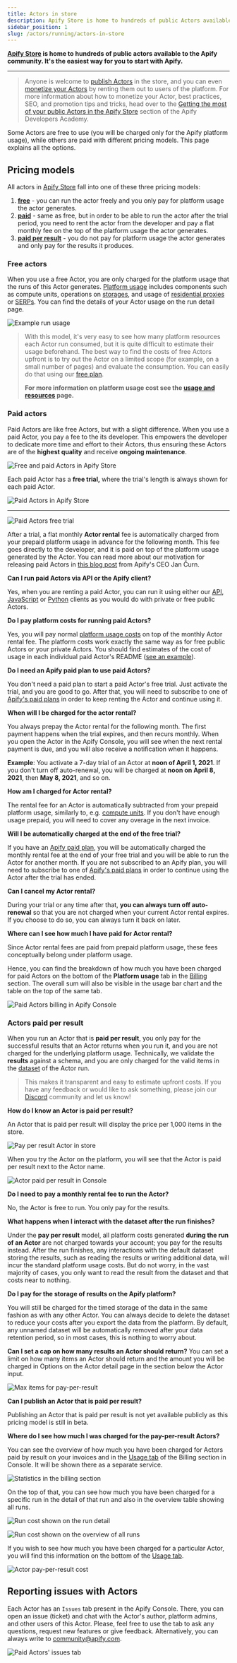 ```yaml
---
title: Actors in store
description: Apify Store is home to hundreds of public Actors available to the Apify community.
sidebar_position: 1
slug: /actors/running/actors-in-store
---
```


**[Apify Store](https://apify.com/store) is home to hundreds of public actors available to the Apify community. It's the easiest way for you to start with Apify.**

---

> Anyone is welcome to [publish Actors](/platform/actors/publishing) in the store, and you can even [monetize your Actors](/platform/actors/publishing/monetize) by renting them out to users of the platform. For more information about how to monetize your Actor, best practices, SEO, and promotion tips and tricks, head over to the [Getting the most of your public Actors in the Apify Store](/academy/get-most-of-actors) section of the Apify Developers Academy.


Some Actors are free to use (you will be charged only for the Apify platform usage), while others are paid with different pricing models. This page explains all the options.

## Pricing models

All actors in [Apify Store](https://apify.com/store) fall into one of these three pricing models:

1. [**free**](#free-actors) - you can run the actor freely and you only pay for platform usage the actor generates.
2. [**paid**](#paid-actors) - same as free, but in order to be able to run the actor after the trial period, you need to rent the actor from the developer and pay a flat monthly fee on the top of the platform usage the actor generates.
3. [**paid per result**](#actors-paid-per-result) - you do not pay for platform usage the actor generates and only pay for the results it produces.

### Free actors

When you use a free Actor, you are only charged for the platform usage that the runs of this Actor generates. [Platform usage](./usage_and_resources.md) includes components such as compute units, operations on [storages](/platform/storage), and usage of [residential proxies](/platform/proxy/residential-proxy) or [SERPs](/platform/proxy/google-serp-proxy). You can find the details of your Actor usage on the run detail page.

![Example run usage](./images/store/example_run_usage.png)

> With this model, it's very easy to see how many platform resources each Actor run consumed, but it is quite difficult to estimate their usage beforehand. The best way to find the costs of free Actors upfront is to try out the Actor on a limited scope (for example, on a small number of pages) and evaluate the consumption. You can easily do that using our [free plan](https://apify.com/pricing).
>
> **For more information on platform usage cost see the [usage and resources](./usage_and_resources.md) page.**


### Paid actors

Paid Actors are like free Actors, but with a slight difference. When you use a paid Actor, you pay a fee to the its developer. This empowers the developer to dedicate more time and effort to their Actors, thus ensuring these Actors are of the **highest quality** and receive **ongoing maintenance**.

![Free and paid Actors in Apify Store](./images/store/free_vs_paid_actors.png)

Each paid Actor has a **free trial,** where the trial's length is always shown for each paid Actor.

![Paid Actors in Apify Store](./images/store/paid-actors-store.png)

---

![Paid Actors free trial](./images/store/paid-actors-trial.png)

After a trial, a flat monthly **Actor rental** fee is automatically charged from your prepaid platform usage in advance for the following month. This fee goes directly to the developer, and it is paid on top of the platform usage generated by the Actor. You can read more about our motivation for releasing paid Actors in [this blog post](https://blog.apify.com/make-regular-passive-income-developing-web-automation-actors-b0392278d085/) from Apify's CEO Jan Čurn.

**Can I run paid Actors via API or the Apify client?**

Yes, when you are renting a paid Actor, you can run it using either our [API](/api/v2), [JavaScript](/api/client/js) or [Python](/api/client/python) clients as you would do with private or free public Actors.

**Do I pay platform costs for running paid Actors?**

Yes, you will pay normal [platform usage costs](https://apify.com/pricing/actors) on top of the monthly Actor rental fee. The platform costs work exactly the same way as for free public Actors or your private Actors. You should find estimates of the cost of usage in each individual paid Actor's README ([see an example](https://apify.com/drobnikj/crawler-google-places#how-much-will-it-cost)).

**Do I need an Apify paid plan to use paid Actors?**

You don't need a paid plan to start a paid Actor's free trial. Just activate the trial, and you are good to go. After that, you will need to subscribe to one of [Apify's paid plans](https://apify.com/pricing) in order to keep renting the Actor and continue using it.

**When will I be charged for the actor rental?**

You always prepay the Actor rental for the following month. The first payment happens when the trial expires, and then recurs monthly. When you open the Actor in the Apify Console, you will see when the next rental payment is due, and you will also receive a notification when it happens.

**Example**: You activate a 7-day trial of an Actor at **noon of April 1, 2021**. If you don't turn off auto-renewal, you will be charged at **noon on April 8, 2021**, then **May 8, 2021**, and so on.

**How am I charged for Actor rental?**

The rental fee for an Actor is automatically subtracted from your prepaid platform usage, similarly to, e.g. [compute units](./usage_and_resources.md). If you don't have enough usage prepaid, you will need to cover any overage in the next invoice.

**Will I be automatically charged at the end of the free trial?**

If you have an [Apify paid plan](https://apify.com/pricing), you will be automatically charged the monthly rental fee at the end of your free trial and you will be able to run the Actor for another month. If you are not subscribed to an Apify plan, you will need to subscribe to one of [Apify's paid plans](https://apify.com/pricing) in order to continue using the Actor after the trial has ended.

**Can I cancel my Actor rental?**

During your trial or any time after that, **you can always turn off auto-renewal** so that you are not charged when your current Actor rental expires. If you choose to do so, you can always turn it back on later.

**Where can I see how much I have paid for Actor rental?**

Since Actor rental fees are paid from prepaid platform usage, these fees conceptually belong under platform usage.

Hence, you can find the breakdown of how much you have been charged for paid Actors on the bottom of the **Platform usage** tab in the [Billing](https://console.apify.com/billing) section. The overall sum will also be visible in the usage bar chart and the table on the top of the same tab.

![Paid Actors billing in Apify Console](./images/store/paid-actors-billing.png)

### Actors paid per result

When you run an Actor that is **paid per result**, you only pay for the successful results that an Actor returns when you run it, and you are not charged for the underlying platform usage. Technically, we validate the **results** against a schema, and you are only charged for the valid items in the [dataset](https://docs.apify.com/platform/storage/dataset) of the Actor run.

> This makes it transparent and easy to estimate upfront costs. If you have any feedback or would like to ask something, please join our [Discord](https://discord.gg/qkMS6pU4cF) community and let us know!

<!-- TODO - add a bit about the ability to set the maximum limits Actor should return -->

**How do I know an Actor is paid per result?**

An Actor that is paid per result will display the price per 1,000 items in the store.

![Pay per result Actor in store](./images/store/pay_per_result_actor_store_card.png)

When you try the Actor on the platform, you will see that the Actor is paid per result next to the Actor name.

![Actor paid per result in Console](./images/store/console_pay_per_result_tag.png)

**Do I need to pay a monthly rental fee to run the Actor?**

No, the Actor is free to run. You only pay for the results.

**What happens when I interact with the dataset after the run finishes?**

Under the **pay per result** model, all platform costs generated **during the run of an Actor** are not charged towards your account; you pay for the results instead. After the run finishes, any interactions with the default dataset storing the results, such as reading the results or writing additional data, will incur the standard platform usage costs. But do not worry, in the vast majority of cases, you only want to read the result from the dataset and that costs near to nothing.

**Do I pay for the storage of results on the Apify platform?**

You will still be charged for the timed storage of the data in the same fashion as with any other Actor. You can always decide to delete the dataset to reduce your costs after you export the data from the platform. By default, any unnamed dataset will be automatically removed after your data retention period, so in most cases, this is nothing to worry about.

**Can I set a cap on how many results an Actor should return?**
You can set a limit on how many items an Actor should return and the amount you will be charged in Options on the Actor detail page in the section below the Actor input.

![Max items for pay-per-result](./images/store/pay_per_result_max_items.png)

**Can I publish an Actor that is paid per result?**

Publishing an Actor that is paid per result is not yet available publicly as this pricing model is still in beta.

**Where do I see how much I was charged for the pay-per-result Actors?**

You can see the overview of how much you have been charged for Actors paid by result on your invoices and in the [Usage tab](https://console.apify.com/billing) of the Billing section in Console. It will be shown there as a separate service.

![Statistics in the billing section](./images/store/pay_per_result_billing_usage_section.png)

On the top of that, you can see how much you have been charged for a specific run in the detail of that run and also in the overview table showing all runs.

![Run cost shown on the run detail](./images/store/pay_per_result_run_detail.png)

![Run cost shown on the overview of all runs](./images/store/pay_per_result_run_list.png)

If you wish to see how much you have been charged for a particular Actor, you will find this information
on the bottom of the [Usage tab](https://console.apify.com/billing).

![Actor pay-per-result cost](./images/store/pay_per_result_actor_items.png)

## Reporting issues with Actors

Each Actor has an `Issues` tab present in the Apify Console. There, you can open an issue (ticket) and chat with the Actor's author, platform admins,
and other users of this Actor. Please, feel free to use the tab to ask any questions, request new features or give feedback. Alternatively, you can
always write to [community@apify.com](mailto:community@apify.com).

![Paid Actors' issues tab](./images/store/paid-actors-issues-tab.png)
